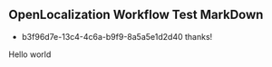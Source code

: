 ## OpenLocalization Workflow Test MarkDown
* b3f96d7e-13c4-4c6a-b9f9-8a5a5e1d2d40 
thanks!

Hello world